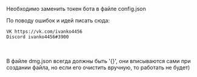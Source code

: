 Необходимо заменить токен бота в файле config.json

По поводу ошибок и идей писать сюда:

    VK https://vk.com/ivanko4456
    Discord ivanko4456#3900
<br><br>
В файле dmg.json всегда должны быть '{}', они вписываются сами при создании файла, но если его очистить вручную, то работать не будет)

